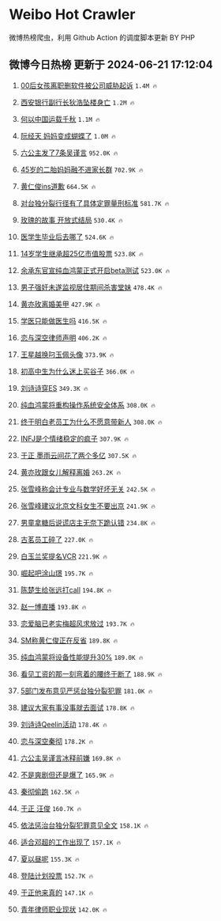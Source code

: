 # Weibo Hot Crawler 



微博热榜爬虫，利用 Github Action 的调度脚本更新 BY PHP 


## 微博今日热榜 更新于 2024-06-21 17:12:04 
1. [00后女孩离职删软件被公司威胁起诉](https://s.weibo.com/weibo?q=%2300%E5%90%8E%E5%A5%B3%E5%AD%A9%E7%A6%BB%E8%81%8C%E5%88%A0%E8%BD%AF%E4%BB%B6%E8%A2%AB%E5%85%AC%E5%8F%B8%E5%A8%81%E8%83%81%E8%B5%B7%E8%AF%89%23&t=31&band_rank=1&Refer=top) `1.4M 🔥` 

1. [西安银行副行长狄浩坠楼身亡](https://s.weibo.com/weibo?q=%23%E8%A5%BF%E5%AE%89%E9%93%B6%E8%A1%8C%E5%89%AF%E8%A1%8C%E9%95%BF%E7%8B%84%E6%B5%A9%E5%9D%A0%E6%A5%BC%E8%BA%AB%E4%BA%A1%23&t=31&band_rank=2&Refer=top) `1.2M 🔥` 

1. [何以中国运载千秋](https://s.weibo.com/weibo?q=%23%E4%BD%95%E4%BB%A5%E4%B8%AD%E5%9B%BD%E8%BF%90%E8%BD%BD%E5%8D%83%E7%A7%8B%23&t=31&band_rank=3&Refer=top) `1.1M 🔥` 

1. [阮经天 妈妈变成蝴蝶了](https://s.weibo.com/weibo?q=%E9%98%AE%E7%BB%8F%E5%A4%A9%20%E5%A6%88%E5%A6%88%E5%8F%98%E6%88%90%E8%9D%B4%E8%9D%B6%E4%BA%86&t=31&band_rank=4&Refer=top) `1.0M 🔥` 

1. [六公主发了7条吴谨言](https://s.weibo.com/weibo?q=%23%E5%85%AD%E5%85%AC%E4%B8%BB%E5%8F%91%E4%BA%867%E6%9D%A1%E5%90%B4%E8%B0%A8%E8%A8%80%23&t=31&band_rank=5&Refer=top) `952.0K 🔥` 

1. [45岁的二胎妈妈融不进家长群](https://s.weibo.com/weibo?q=%2345%E5%B2%81%E7%9A%84%E4%BA%8C%E8%83%8E%E5%A6%88%E5%A6%88%E8%9E%8D%E4%B8%8D%E8%BF%9B%E5%AE%B6%E9%95%BF%E7%BE%A4%23&t=31&band_rank=6&Refer=top) `702.9K 🔥` 

1. [黄仁俊ins道歉](https://s.weibo.com/weibo?q=%E9%BB%84%E4%BB%81%E4%BF%8Ains%E9%81%93%E6%AD%89&t=31&band_rank=7&Refer=top) `664.5K 🔥` 

1. [对台独分裂行径有了具体定罪量刑标准](https://s.weibo.com/weibo?q=%23%E5%AF%B9%E5%8F%B0%E7%8B%AC%E5%88%86%E8%A3%82%E8%A1%8C%E5%BE%84%E6%9C%89%E4%BA%86%E5%85%B7%E4%BD%93%E5%AE%9A%E7%BD%AA%E9%87%8F%E5%88%91%E6%A0%87%E5%87%86%23&t=31&band_rank=8&Refer=top) `581.7K 🔥` 

1. [玫瑰的故事 开放式结局](https://s.weibo.com/weibo?q=%E7%8E%AB%E7%91%B0%E7%9A%84%E6%95%85%E4%BA%8B%20%E5%BC%80%E6%94%BE%E5%BC%8F%E7%BB%93%E5%B1%80&t=31&band_rank=9&Refer=top) `530.4K 🔥` 

1. [医学生毕业后去哪了](https://s.weibo.com/weibo?q=%23%E5%8C%BB%E5%AD%A6%E7%94%9F%E6%AF%95%E4%B8%9A%E5%90%8E%E5%8E%BB%E5%93%AA%E4%BA%86%23&t=31&band_rank=10&Refer=top) `524.6K 🔥` 

1. [14岁学生继承超25亿市值股票](https://s.weibo.com/weibo?q=%2314%E5%B2%81%E5%AD%A6%E7%94%9F%E7%BB%A7%E6%89%BF%E8%B6%8525%E4%BA%BF%E5%B8%82%E5%80%BC%E8%82%A1%E7%A5%A8%23&t=31&band_rank=11&Refer=top) `523.8K 🔥` 

1. [余承东官宣纯血鸿蒙正式开启beta测试](https://s.weibo.com/weibo?q=%23%E4%BD%99%E6%89%BF%E4%B8%9C%E5%AE%98%E5%AE%A3%E7%BA%AF%E8%A1%80%E9%B8%BF%E8%92%99%E6%AD%A3%E5%BC%8F%E5%BC%80%E5%90%AFbeta%E6%B5%8B%E8%AF%95%23&t=31&band_rank=12&Refer=top) `523.0K 🔥` 

1. [男子强奸未遂监视居住期间杀害堂妹](https://s.weibo.com/weibo?q=%23%E7%94%B7%E5%AD%90%E5%BC%BA%E5%A5%B8%E6%9C%AA%E9%81%82%E7%9B%91%E8%A7%86%E5%B1%85%E4%BD%8F%E6%9C%9F%E9%97%B4%E6%9D%80%E5%AE%B3%E5%A0%82%E5%A6%B9%23&t=31&band_rank=13&Refer=top) `478.4K 🔥` 

1. [黄亦玫离婚美甲](https://s.weibo.com/weibo?q=%E9%BB%84%E4%BA%A6%E7%8E%AB%E7%A6%BB%E5%A9%9A%E7%BE%8E%E7%94%B2&t=31&band_rank=14&Refer=top) `427.9K 🔥` 

1. [学医只能做医生吗](https://s.weibo.com/weibo?q=%23%E5%AD%A6%E5%8C%BB%E5%8F%AA%E8%83%BD%E5%81%9A%E5%8C%BB%E7%94%9F%E5%90%97%23&t=31&band_rank=15&Refer=top) `416.5K 🔥` 

1. [恋与深空律师声明](https://s.weibo.com/weibo?q=%23%E6%81%8B%E4%B8%8E%E6%B7%B1%E7%A9%BA%E5%BE%8B%E5%B8%88%E5%A3%B0%E6%98%8E%23&t=31&band_rank=16&Refer=top) `406.2K 🔥` 

1. [王星越换叼玉佩头像](https://s.weibo.com/weibo?q=%23%E7%8E%8B%E6%98%9F%E8%B6%8A%E6%8D%A2%E5%8F%BC%E7%8E%89%E4%BD%A9%E5%A4%B4%E5%83%8F%23&t=31&band_rank=17&Refer=top) `373.9K 🔥` 

1. [初高中生为什么迷上买谷子](https://s.weibo.com/weibo?q=%23%E5%88%9D%E9%AB%98%E4%B8%AD%E7%94%9F%E4%B8%BA%E4%BB%80%E4%B9%88%E8%BF%B7%E4%B8%8A%E4%B9%B0%E8%B0%B7%E5%AD%90%23&t=31&band_rank=18&Refer=top) `366.0K 🔥` 

1. [刘诗诗穿ES](https://s.weibo.com/weibo?q=%23%E5%88%98%E8%AF%97%E8%AF%97%E7%A9%BFES%23&t=31&band_rank=19&Refer=top) `349.3K 🔥` 

1. [纯血鸿蒙将重构操作系统安全体系](https://s.weibo.com/weibo?q=%23%E7%BA%AF%E8%A1%80%E9%B8%BF%E8%92%99%E5%B0%86%E9%87%8D%E6%9E%84%E6%93%8D%E4%BD%9C%E7%B3%BB%E7%BB%9F%E5%AE%89%E5%85%A8%E4%BD%93%E7%B3%BB%23&t=31&band_rank=20&Refer=top) `308.0K 🔥` 

1. [终于明白老员工为什么不愿意带新人](https://s.weibo.com/weibo?q=%23%E7%BB%88%E4%BA%8E%E6%98%8E%E7%99%BD%E8%80%81%E5%91%98%E5%B7%A5%E4%B8%BA%E4%BB%80%E4%B9%88%E4%B8%8D%E6%84%BF%E6%84%8F%E5%B8%A6%E6%96%B0%E4%BA%BA%23&t=31&band_rank=21&Refer=top) `308.0K 🔥` 

1. [INFJ是个情绪稳定的疯子](https://s.weibo.com/weibo?q=%23INFJ%E6%98%AF%E4%B8%AA%E6%83%85%E7%BB%AA%E7%A8%B3%E5%AE%9A%E7%9A%84%E7%96%AF%E5%AD%90%23&t=31&band_rank=22&Refer=top) `307.9K 🔥` 

1. [于正 墨雨云间花了两个多亿](https://s.weibo.com/weibo?q=%E4%BA%8E%E6%AD%A3%20%E5%A2%A8%E9%9B%A8%E4%BA%91%E9%97%B4%E8%8A%B1%E4%BA%86%E4%B8%A4%E4%B8%AA%E5%A4%9A%E4%BA%BF&t=31&band_rank=23&Refer=top) `307.5K 🔥` 

1. [黄亦玫跟女儿解释离婚](https://s.weibo.com/weibo?q=%E9%BB%84%E4%BA%A6%E7%8E%AB%E8%B7%9F%E5%A5%B3%E5%84%BF%E8%A7%A3%E9%87%8A%E7%A6%BB%E5%A9%9A&t=31&band_rank=24&Refer=top) `263.2K 🔥` 

1. [张雪峰称会计专业与数学好坏无关](https://s.weibo.com/weibo?q=%23%E5%BC%A0%E9%9B%AA%E5%B3%B0%E7%A7%B0%E4%BC%9A%E8%AE%A1%E4%B8%93%E4%B8%9A%E4%B8%8E%E6%95%B0%E5%AD%A6%E5%A5%BD%E5%9D%8F%E6%97%A0%E5%85%B3%23&t=31&band_rank=25&Refer=top) `242.5K 🔥` 

1. [张雪峰建议北京文科女生不要出京](https://s.weibo.com/weibo?q=%23%E5%BC%A0%E9%9B%AA%E5%B3%B0%E5%BB%BA%E8%AE%AE%E5%8C%97%E4%BA%AC%E6%96%87%E7%A7%91%E5%A5%B3%E7%94%9F%E4%B8%8D%E8%A6%81%E5%87%BA%E4%BA%AC%23&t=31&band_rank=26&Refer=top) `241.9K 🔥` 

1. [男童拿糖后说谎店主无奈下跪认错](https://s.weibo.com/weibo?q=%23%E7%94%B7%E7%AB%A5%E6%8B%BF%E7%B3%96%E5%90%8E%E8%AF%B4%E8%B0%8E%E5%BA%97%E4%B8%BB%E6%97%A0%E5%A5%88%E4%B8%8B%E8%B7%AA%E8%AE%A4%E9%94%99%23&t=31&band_rank=27&Refer=top) `234.8K 🔥` 

1. [古茗员工碎了](https://s.weibo.com/weibo?q=%23%E5%8F%A4%E8%8C%97%E5%91%98%E5%B7%A5%E7%A2%8E%E4%BA%86%23&t=31&band_rank=28&Refer=top) `227.0K 🔥` 

1. [白玉兰奖提名VCR](https://s.weibo.com/weibo?q=%23%E7%99%BD%E7%8E%89%E5%85%B0%E5%A5%96%E6%8F%90%E5%90%8DVCR%23&t=31&band_rank=29&Refer=top) `221.9K 🔥` 

1. [崛起吧涂山璟](https://s.weibo.com/weibo?q=%E5%B4%9B%E8%B5%B7%E5%90%A7%E6%B6%82%E5%B1%B1%E7%92%9F&t=31&band_rank=30&Refer=top) `195.7K 🔥` 

1. [陈楚生给张远打call](https://s.weibo.com/weibo?q=%E9%99%88%E6%A5%9A%E7%94%9F%E7%BB%99%E5%BC%A0%E8%BF%9C%E6%89%93call&t=31&band_rank=31&Refer=top) `194.8K 🔥` 

1. [赵一博直播](https://s.weibo.com/weibo?q=%E8%B5%B5%E4%B8%80%E5%8D%9A%E7%9B%B4%E6%92%AD&t=31&band_rank=32&Refer=top) `193.8K 🔥` 

1. [恋爱脑已老实梅超风求放过](https://s.weibo.com/weibo?q=%23%E6%81%8B%E7%88%B1%E8%84%91%E5%B7%B2%E8%80%81%E5%AE%9E%E6%A2%85%E8%B6%85%E9%A3%8E%E6%B1%82%E6%94%BE%E8%BF%87%23&t=31&band_rank=33&Refer=top) `193.7K 🔥` 

1. [SM称黄仁俊正在反省](https://s.weibo.com/weibo?q=%23SM%E7%A7%B0%E9%BB%84%E4%BB%81%E4%BF%8A%E6%AD%A3%E5%9C%A8%E5%8F%8D%E7%9C%81%23&t=31&band_rank=34&Refer=top) `189.8K 🔥` 

1. [纯血鸿蒙将设备性能提升30%](https://s.weibo.com/weibo?q=%23%E7%BA%AF%E8%A1%80%E9%B8%BF%E8%92%99%E5%B0%86%E8%AE%BE%E5%A4%87%E6%80%A7%E8%83%BD%E6%8F%90%E5%8D%8730%25%23&t=31&band_rank=35&Refer=top) `189.0K 🔥` 

1. [看见工资的那一刻弯着的腰终于断了](https://s.weibo.com/weibo?q=%23%E7%9C%8B%E8%A7%81%E5%B7%A5%E8%B5%84%E7%9A%84%E9%82%A3%E4%B8%80%E5%88%BB%E5%BC%AF%E7%9D%80%E7%9A%84%E8%85%B0%E7%BB%88%E4%BA%8E%E6%96%AD%E4%BA%86%23&t=31&band_rank=36&Refer=top) `188.9K 🔥` 

1. [5部门发布意见严惩台独分裂犯罪](https://s.weibo.com/weibo?q=%235%E9%83%A8%E9%97%A8%E5%8F%91%E5%B8%83%E6%84%8F%E8%A7%81%E4%B8%A5%E6%83%A9%E5%8F%B0%E7%8B%AC%E5%88%86%E8%A3%82%E7%8A%AF%E7%BD%AA%23&t=31&band_rank=37&Refer=top) `181.0K 🔥` 

1. [建议大家有事没事就去面试](https://s.weibo.com/weibo?q=%23%E5%BB%BA%E8%AE%AE%E5%A4%A7%E5%AE%B6%E6%9C%89%E4%BA%8B%E6%B2%A1%E4%BA%8B%E5%B0%B1%E5%8E%BB%E9%9D%A2%E8%AF%95%23&t=31&band_rank=38&Refer=top) `178.8K 🔥` 

1. [刘诗诗Qeelin活动](https://s.weibo.com/weibo?q=%23%E5%88%98%E8%AF%97%E8%AF%97Qeelin%E6%B4%BB%E5%8A%A8%23&t=31&band_rank=39&Refer=top) `178.4K 🔥` 

1. [恋与深空秦彻](https://s.weibo.com/weibo?q=%23%E6%81%8B%E4%B8%8E%E6%B7%B1%E7%A9%BA%E7%A7%A6%E5%BD%BB%23&t=31&band_rank=40&Refer=top) `178.2K 🔥` 

1. [六公主吴谨言冰释前嫌](https://s.weibo.com/weibo?q=%23%E5%85%AD%E5%85%AC%E4%B8%BB%E5%90%B4%E8%B0%A8%E8%A8%80%E5%86%B0%E9%87%8A%E5%89%8D%E5%AB%8C%23&t=31&band_rank=41&Refer=top) `169.8K 🔥` 

1. [不是爽剧但还是爆了](https://s.weibo.com/weibo?q=%23%E4%B8%8D%E6%98%AF%E7%88%BD%E5%89%A7%E4%BD%86%E8%BF%98%E6%98%AF%E7%88%86%E4%BA%86%23&t=31&band_rank=42&Refer=top) `165.9K 🔥` 

1. [秦彻偷跑](https://s.weibo.com/weibo?q=%23%E7%A7%A6%E5%BD%BB%E5%81%B7%E8%B7%91%23&t=31&band_rank=43&Refer=top) `162.5K 🔥` 

1. [于正 汪俊](https://s.weibo.com/weibo?q=%E4%BA%8E%E6%AD%A3%20%E6%B1%AA%E4%BF%8A&t=31&band_rank=44&Refer=top) `160.7K 🔥` 

1. [依法惩治台独分裂犯罪意见全文](https://s.weibo.com/weibo?q=%23%E4%BE%9D%E6%B3%95%E6%83%A9%E6%B2%BB%E5%8F%B0%E7%8B%AC%E5%88%86%E8%A3%82%E7%8A%AF%E7%BD%AA%E6%84%8F%E8%A7%81%E5%85%A8%E6%96%87%23&t=31&band_rank=45&Refer=top) `158.1K 🔥` 

1. [适合邓超的工作出现了](https://s.weibo.com/weibo?q=%23%E9%80%82%E5%90%88%E9%82%93%E8%B6%85%E7%9A%84%E5%B7%A5%E4%BD%9C%E5%87%BA%E7%8E%B0%E4%BA%86%23&t=31&band_rank=46&Refer=top) `157.1K 🔥` 

1. [夏以昼呢](https://s.weibo.com/weibo?q=%23%E5%A4%8F%E4%BB%A5%E6%98%BC%E5%91%A2%23&t=31&band_rank=47&Refer=top) `155.3K 🔥` 

1. [登陆计划投票](https://s.weibo.com/weibo?q=%E7%99%BB%E9%99%86%E8%AE%A1%E5%88%92%E6%8A%95%E7%A5%A8&t=31&band_rank=48&Refer=top) `152.7K 🔥` 

1. [于正他来真的](https://s.weibo.com/weibo?q=%23%E4%BA%8E%E6%AD%A3%E4%BB%96%E6%9D%A5%E7%9C%9F%E7%9A%84%23&t=31&band_rank=49&Refer=top) `147.1K 🔥` 

1. [青年律师职业现状](https://s.weibo.com/weibo?q=%23%E9%9D%92%E5%B9%B4%E5%BE%8B%E5%B8%88%E8%81%8C%E4%B8%9A%E7%8E%B0%E7%8A%B6%23&t=31&band_rank=50&Refer=top) `142.0K 🔥` 

